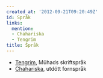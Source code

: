 ```yaml
---
created_at: '2012-09-21T09:20:49Z'
id: Språk
links:
  mention:
  - Chahariska
  - Tengrim
title: Språk
---
```


-   [Tengrim], Mûhads skriftspråk
-   [Chahariska], utdött fornspråk

  [Tengrim]: Tengrim
  [Chahariska]: Chahariska